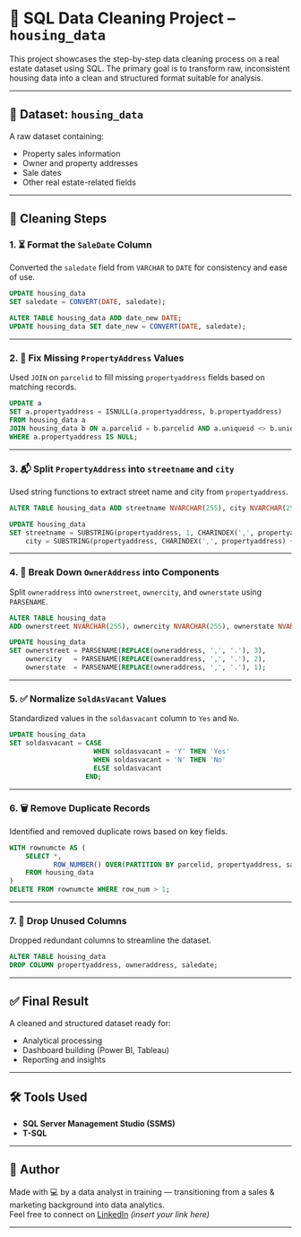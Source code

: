 # 🧹 SQL Data Cleaning Project – `housing_data`

This project showcases the step-by-step data cleaning process on a real estate dataset using SQL. The primary goal is to transform raw, inconsistent housing data into a clean and structured format suitable for analysis.

---

## 📁 Dataset: `housing_data`

A raw dataset containing:
- Property sales information
- Owner and property addresses
- Sale dates
- Other real estate-related fields

---

## 🔧 Cleaning Steps

### 1. ⏳ Format the `SaleDate` Column

Converted the `saledate` field from `VARCHAR` to `DATE` for consistency and ease of use.

```sql
UPDATE housing_data
SET saledate = CONVERT(DATE, saledate);

ALTER TABLE housing_data ADD date_new DATE;
UPDATE housing_data SET date_new = CONVERT(DATE, saledate);
```

---

### 2. 🏡 Fix Missing `PropertyAddress` Values

Used `JOIN` on `parcelid` to fill missing `propertyaddress` fields based on matching records.

```sql
UPDATE a
SET a.propertyaddress = ISNULL(a.propertyaddress, b.propertyaddress)
FROM housing_data a
JOIN housing_data b ON a.parcelid = b.parcelid AND a.uniqueid <> b.uniqueid
WHERE a.propertyaddress IS NULL;
```

---

### 3. 📬 Split `PropertyAddress` into `streetname` and `city`

Used string functions to extract street name and city from `propertyaddress`.

```sql
ALTER TABLE housing_data ADD streetname NVARCHAR(255), city NVARCHAR(255);

UPDATE housing_data
SET streetname = SUBSTRING(propertyaddress, 1, CHARINDEX(',', propertyaddress) - 1),
    city = SUBSTRING(propertyaddress, CHARINDEX(',', propertyaddress) + 1, LEN(propertyaddress));
```

---

### 4. 👤 Break Down `OwnerAddress` into Components

Split `owneraddress` into `ownerstreet`, `ownercity`, and `ownerstate` using `PARSENAME`.

```sql
ALTER TABLE housing_data
ADD ownerstreet NVARCHAR(255), ownercity NVARCHAR(255), ownerstate NVARCHAR(255);

UPDATE housing_data
SET ownerstreet = PARSENAME(REPLACE(owneraddress, ',', '.'), 3),
    ownercity   = PARSENAME(REPLACE(owneraddress, ',', '.'), 2),
    ownerstate  = PARSENAME(REPLACE(owneraddress, ',', '.'), 1);
```

---

### 5. ✅ Normalize `SoldAsVacant` Values

Standardized values in the `soldasvacant` column to `Yes` and `No`.

```sql
UPDATE housing_data
SET soldasvacant = CASE
                     WHEN soldasvacant = 'Y' THEN 'Yes'
                     WHEN soldasvacant = 'N' THEN 'No'
                     ELSE soldasvacant
                   END;
```

---

### 6. 🗑 Remove Duplicate Records

Identified and removed duplicate rows based on key fields.

```sql
WITH rownumcte AS (
    SELECT *,
           ROW_NUMBER() OVER(PARTITION BY parcelid, propertyaddress, saleprice, saledate, legalreference ORDER BY uniqueid) AS row_num
    FROM housing_data
)
DELETE FROM rownumcte WHERE row_num > 1;
```

---

### 7. 🧹 Drop Unused Columns

Dropped redundant columns to streamline the dataset.

```sql
ALTER TABLE housing_data
DROP COLUMN propertyaddress, owneraddress, saledate;
```

---

## ✅ Final Result

A cleaned and structured dataset ready for:
- Analytical processing
- Dashboard building (Power BI, Tableau)
- Reporting and insights

---

## 🛠 Tools Used

- **SQL Server Management Studio (SSMS)**
- **T-SQL**

---

## 📌 Author

Made with 💻 by a data analyst in training — transitioning from a sales & marketing background into data analytics.  
Feel free to connect on [LinkedIn](#) _(insert your link here)_

---
